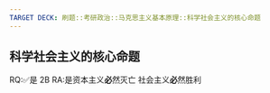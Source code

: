 ```yaml
---
TARGET DECK: 刷题::考研政治::马克思主义基本原理::科学社会主义的核心命题
---
```

## 科学社会主义的核心命题
RQ:✅是 2B
RA:是资本主义**必**然灭亡
社会主义**必**然胜利
